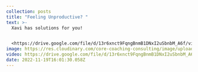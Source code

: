 ```yaml
---
collection: posts
title: "Feeling Unproductive? "
text: >-
  X﻿avi has solutions for you!


  <https://drive.google.com/file/d/13r6xnct9FqngBnmB1DNxI2uSbnbM_A6f/view?usp=sharing>
image: https://res.cloudinary.com/core-coaching-consulting/image/upload/v1668873947/Screen_Shot_2022-11-19_at_11.03.29_AM_y31o8v.png
video: https://drive.google.com/file/d/13r6xnct9FqngBnmB1DNxI2uSbnbM_A6f/view?usp=sharing
date: 2022-11-19T16:01:30.058Z
---
```


